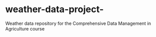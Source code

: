 # weather-data-project-
Weather data repository for the Comprehensive Data Management in Agriculture course
